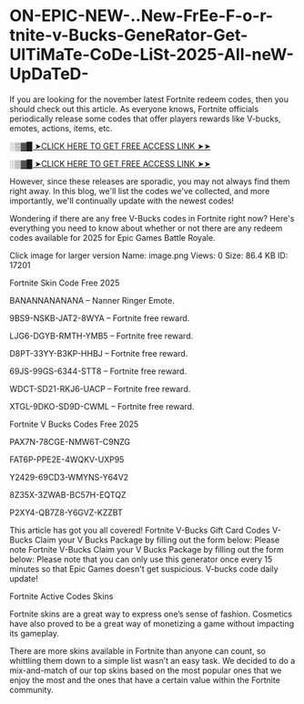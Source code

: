# ON-EPIC-NEW-..New-FrEe-F-o-r-tnite-v-Bucks-GeneRator-Get-UlTiMaTe-CoDe-LiSt-2025-All-neW-UpDaTeD-
If you are looking for the november latest Fortnite redeem codes, then you should check out this article. As everyone knows, Fortnite officials periodically release some codes that offer players rewards like V-bucks, emotes, actions, items, etc.


 


[░▒▓█ ➤CLICK HERE TO GET FREE ACCESS LINK ➤➤](https://www.aeroned.com/getmedia/dc0efdac-0d06-4720-b9a8-24b75b714858/allgiftcardsrubel.html.aspx)

[░▒▓█ ➤CLICK HERE TO GET FREE ACCESS LINK ➤➤](https://www.aeroned.com/getmedia/dc0efdac-0d06-4720-b9a8-24b75b714858/allgiftcardsrubel.html.aspx)


 


However, since these releases are sporadic, you may not always find them right away. In this blog, we'll list the codes we've collected, and more importantly, we'll continually update with the newest codes!


 


Wondering if there are any free V-Bucks codes in Fortnite right now? Here's everything you need to know about whether or not there are any redeem codes available for 2025 for Epic Games Battle Royale.


 


 


Click image for larger version  Name: image.png Views: 0 Size: 86.4 KB ID: 17201


 


 


 


Fortnite Skin Code Free 2025


 


 


BANANNANANANA – Nanner Ringer Emote.


9BS9-NSKB-JAT2-8WYA – Fortnite free reward.


LJG6-DGYB-RMTH-YMB5 – Fortnite free reward.


D8PT-33YY-B3KP-HHBJ – Fortnite free reward.


69JS-99GS-6344-STT8 – Fortnite free reward.


WDCT-SD21-RKJ6-UACP – Fortnite free reward.


XTGL-9DKO-SD9D-CWML – Fortnite free reward.


 


 


Fortnite V Bucks Codes Free 2025


 


 


 


PAX7N-78CGE-NMW6T-C9NZG


FAT6P-PPE2E-4WQKV-UXP95


Y2429-69CD3-WMYNS-Y64V2


8Z35X-3ZWAB-BC57H-EQTQZ


P2XY4-QB7Z8-Y6GVZ-KZZBT


 


 


This article has got you all covered! Fortnite V-Bucks Gift Card Codes V-Bucks Claim your V Bucks Package by filling out the form below: Please note Fortnite V-Bucks Claim your V Bucks Package by filling out the form below: Please note that you can only use this generator once every 15 minutes so that Epic Games doesn't get suspicious. V-bucks code daily update!


 


Fortnite Active Codes Skins


Fortnite skins are a great way to express one’s sense of fashion. Cosmetics have also proved to be a great way of monetizing a game without impacting its gameplay.


 


There are more skins available in Fortnite than anyone can count, so whittling them down to a simple list wasn’t an easy task. We decided to do a mix-and-match of our top skins based on the most popular ones that we enjoy the most and the ones that have a certain value within the Fortnite community.

